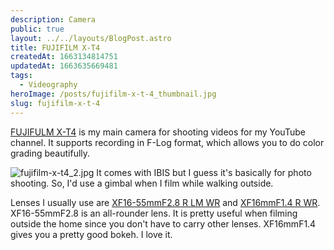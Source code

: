 ```yaml
---
description: Camera
public: true
layout: ../../layouts/BlogPost.astro
title: FUJIFILM X-T4
createdAt: 1663134814751
updatedAt: 1663635669481
tags:
  - Videography
heroImage: /posts/fujifilm-x-t-4_thumbnail.jpg
slug: fujifilm-x-t-4
---
```



[FUJIFULM X-T4](https://amzn.to/3QCmVPk) is my main camera for shooting videos for my YouTube channel. It supports recording in F-Log format, which allows you to do color grading beautifully.

![fujifilm-x-t4_2.jpg](/posts/fujifilm-x-t-4_fujifilm-x-t4-2-jpg.jpg)
It comes with IBIS but I guess it's basically for photo shooting. So, I'd use a gimbal when I film while walking outside.

Lenses I usually use are [XF16-55mmF2.8 R LM WR](https://amzn.to/3By677L) and [XF16mmF1.4 R WR](https://amzn.to/3xizKY9).
XF16-55mmF2.8 is an all-rounder lens. It is pretty useful when filming outside the home since you don't have to carry other lenses. XF16mmF1.4 gives you a pretty good bokeh. I love it.

